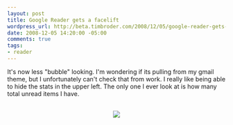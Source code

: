 ```yaml
--- 
layout: post
title: Google Reader gets a facelift
wordpress_url: http://beta.timbroder.com/2008/12/05/google-reader-gets-a-facelift/
date: 2008-12-05 14:20:00 -05:00
comments: true
tags: 
- reader
---
```

It's now less "bubble" looking.  I'm wondering if its pulling from my gmail theme, but I unfortunately can't check that from work.  I really like being able to hide the stats in the upper left.  The only one I ever look at is how many total unread items I have.<br />
<br />
<div class="separator" style="clear: both; text-align: center;"><a href="http://1.bp.blogspot.com/_Ng3QbVQfLZ8/STk5K-WSxAI/AAAAAAAAT_c/dhYyr6IvNIk/s1600-h/reader.jpg" imageanchor="1" style="margin-left: 1em; margin-right: 1em;"><img border="0" src="http://1.bp.blogspot.com/_Ng3QbVQfLZ8/STk5K-WSxAI/AAAAAAAAT_c/dhYyr6IvNIk/s320/reader.jpg" /></a></div>
